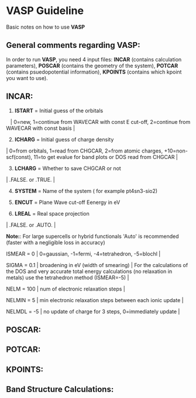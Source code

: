 # VASP Guideline

Basic notes on how to use **VASP** 

## **General comments regarding VASP**:

In order to run **VASP**, you need 4 input files: **INCAR** (contains calculation parameters), **POSCAR** (contains the geometry of the system), **POTCAR** (contains psuedopotential information), **KPOINTS** (contains which kpoint you want to use).

## **INCAR**:

1. **ISTART** = Initial guess of the orbitals

&nbsp;&nbsp; | 0=new, 1=continue from WAVECAR with const E cut-off, 2=continue from WAVECAR with const basis |

2. **ICHARG** = Initial guess of charge density           

| 0=from orbitals, 1=read from CHGCAR, 2=from atomic charges, +10=non-scf(const), 11=to get evalue for band plots or DOS read from CHGCAR |

3. **LCHARG** = Whether to save CHGCAR or not       

| .FALSE. or .TRUE. |

4. **SYSTEM** = Name of the system ( for example pt4sn3-sio2)

5. **ENCUT**  = Plane Wave cut-off Eenergy in eV 

6. **LREAL**  = Real space projection 

| .FALSE. or .AUTO. |

**Note:**: For large supercells or hybrid functionals 'Auto' is recommended (faster with a negligible loss in accuracy)

ISMEAR = 0             | 0=gaussian, -1=fermi, -4=tetrahedron, -5=blochl |

SIGMA  = 0.1           | broadening in eV (width of smearing)
                       | For the calculations of the DOS and very accurate total energy calculations
                        (no relaxation in metals) use the tetrahedron method (ISMEAR=-5) |

NELM   = 100           | num of electronic relaxation steps |

NELMIN = 5             | min electronic relaxation steps between each ionic update |

NELMDL = -5            | no update of charge for 3 steps, 0=immediately update |

## **POSCAR**:

## **POTCAR**:

## **KPOINTS**:



## **Band Structure Calculations**:


